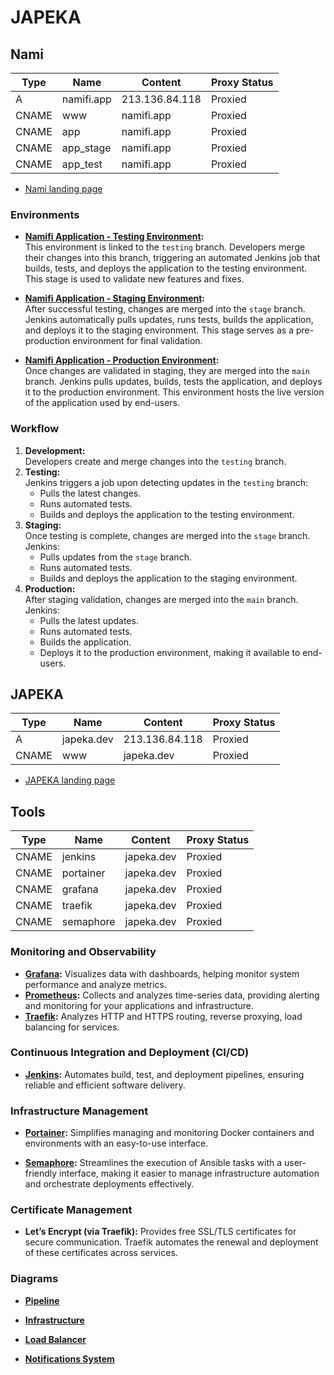 # JAPEKA

## Nami

| Type  | Name       | Content        | Proxy Status |
| ----- | ---------- | -------------- | ------------ |
| A     | namifi.app | 213.136.84.118 | Proxied      |
| CNAME | www        | namifi.app     | Proxied      |
| CNAME | app        | namifi.app     | Proxied      |
| CNAME | app_stage  | namifi.app     | Proxied      |
| CNAME | app_test   | namifi.app     | Proxied      |

- [Nami landing page](https://nami.wdsui.com/)

### **Environments**

- **[Namifi Application - Testing Environment](https://app_test.wdsui.com/):**  
  This environment is linked to the `testing` branch. Developers merge their changes into this branch, triggering an automated Jenkins job that builds, tests, and deploys the application to the testing environment. This stage is used to validate new features and fixes.

- **[Namifi Application - Staging Environment](https://app_stage.wdsui.com/):**  
  After successful testing, changes are merged into the `stage` branch. Jenkins automatically pulls updates, runs tests, builds the application, and deploys it to the staging environment. This stage serves as a pre-production environment for final validation.

- **[Namifi Application - Production Environment](https://app.wdsui.com/):**  
  Once changes are validated in staging, they are merged into the `main` branch. Jenkins pulls updates, builds, tests the application, and deploys it to the production environment. This environment hosts the live version of the application used by end-users.

### **Workflow**

1. **Development:**  
   Developers create and merge changes into the `testing` branch.
2. **Testing:**  
   Jenkins triggers a job upon detecting updates in the `testing` branch:
   - Pulls the latest changes.
   - Runs automated tests.
   - Builds and deploys the application to the testing environment.
3. **Staging:**  
   Once testing is complete, changes are merged into the `stage` branch. Jenkins:
   - Pulls updates from the `stage` branch.
   - Runs automated tests.
   - Builds and deploys the application to the staging environment.
4. **Production:**  
   After staging validation, changes are merged into the `main` branch. Jenkins:
   - Pulls the latest updates.
   - Runs automated tests.
   - Builds the application.
   - Deploys it to the production environment, making it available to end-users.

## JAPEKA

| Type  | Name       | Content        | Proxy Status |
| ----- | ---------- | -------------- | ------------ |
| A     | japeka.dev | 213.136.84.118 | Proxied      |
| CNAME | www        | japeka.dev     | Proxied      |

- [JAPEKA landing page](https://japeka.wdsui.com/)

## Tools

| Type  | Name       | Content    | Proxy Status |
| ----- | ---------- | ---------- | ------------ |
| CNAME | jenkins    | japeka.dev | Proxied      |
| CNAME | portainer  | japeka.dev | Proxied      |
| CNAME | grafana    | japeka.dev | Proxied      |
| CNAME | traefik    | japeka.dev | Proxied      |
| CNAME | semaphore  | japeka.dev | Proxied      |

### **Monitoring and Observability**

- **[Grafana](https://grafana.wdsui.com/):** Visualizes data with dashboards, helping monitor system performance and analyze metrics.
- **[Prometheus](https://prometheus.wdsui.com/):** Collects and analyzes time-series data, providing alerting and monitoring for your applications and infrastructure.
- **[Traefik](https://traefik.wdsui.com/):** Analyzes HTTP and HTTPS routing, reverse proxying, load balancing for services.

### **Continuous Integration and Deployment (CI/CD)**

- **[Jenkins](https://jenkins.wdsui.com/):** Automates build, test, and deployment pipelines, ensuring reliable and efficient software delivery.

### **Infrastructure Management**

- **[Portainer](https://portainer.wdsui.com/):** Simplifies managing and monitoring Docker containers and environments with an easy-to-use interface.

- **[Semaphore](https://semaphore.wdsui.com/):** Streamlines the execution of Ansible tasks with a user-friendly interface, making it easier to manage infrastructure automation and orchestrate deployments effectively.

### **Certificate Management**

- **Let’s Encrypt (via Traefik):** Provides free SSL/TLS certificates for secure communication. Traefik automates the renewal and deployment of these certificates across services.

### **Diagrams**

- **[Pipeline](https://www.canva.com/design/DAGY6IJYK8s/nhincDTcJW88-1kWshHJvQ/edit?utm_content=DAGY6IJYK8s&utm_campaign=designshare&utm_medium=link2&utm_source=sharebutton)**

- **[Infrastructure](https://www.canva.com/design/DAGYVGrdGWU/9pD1LdOSnNCuBnW64zptig/edit?utm_content=DAGYVGrdGWU&utm_campaign=designshare&utm_medium=link2&utm_source=sharebutton)**

- **[Load Balancer](https://www.canva.com/design/DAGaCzoek0I/AmtssFzy26DtFLw4gyPhYQ/edit?utm_content=DAGaCzoek0I&utm_campaign=designshare&utm_medium=link2&utm_source=sharebutton)**

- **[Notifications System](https://www.canva.com/design/DAGaC9iAfuo/TzJoR2fiD6Qsht2vq22cQw/edit?utm_content=DAGaC9iAfuo&utm_campaign=designshare&utm_medium=link2&utm_source=sharebutton)**

